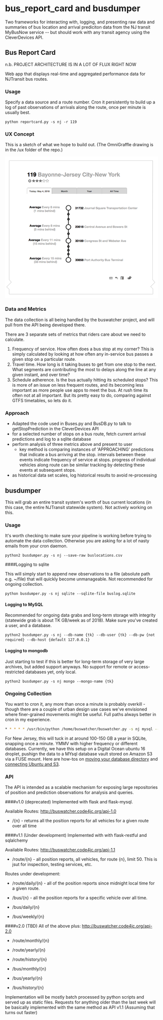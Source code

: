 # bus_report_card and busdumper

Two frameworks for interacting with, logging, and presenting raw data and summaries of bus location and arrival prediciton data from the NJ transit MyBusNow service -- but should work with any transit agency using the CleverDevices API.



## Bus Report Card

n.b. PROJECT ARCHITECTURE IS IN A LOT OF FLUX RIGHT NOW

Web app that displays real-time and aggregated performance data for NJTransit bus routes.

### Usage

Specify a data source and a route number. Cron it persistently to build up a log of past observations of arrivals along the route, once per minute is usually best. 
```
python reportcard.py -s nj -r 119
```


### UX Concept

This is a sketch of what we hope to build out. (The OmniGraffle drawing is in the /ux folder of the repo.)

![the thing](doc/reportcard_ux/wireframe.png)



### Data and Metrics
The data collection is all being handled by the buswatcher project, and will pull from the API being developed there.

There are 3 separate sets of metrics that riders care about we need to calculate.

1. Frequency of service. How often does a bus stop at my corner? This is simply calculated by looking at how often any in-service bus passes a given stop on a particular route.
2. Travel time. How long is it taking buses to get from one stop to the next. What segments are contributing the most to delays along the line at any given instant, and over time?
3. Schedule adherence. Is the bus actually hitting its scheduled stops? This is more of an issue on less frequent routes, and its becoming less important as more people use apps to meet the bus. At rush time its often not at all important. But its pretty easy to do, comparing against GTFS timetables, so lets do it.


### Approach

- Adapted the code used in Buses.py and BusDB.py to talk to getStopPrediction in the CleverDevices API
- for a selected number of stops on a bus route, fetch current arrival predictions and log to a sqlite database
- perform analysis of three metrics above and present to user
    - key method is comparing instances of 'APPROACHING' predictions that indicate a bus arriving at the stop. intervals between these events indicate frequency of service at stops. progress of individual vehicles along route can be similar tracking by detecting these events at subsequent stops.
- as historical data set scales, log historical results to avoid re-processing



## busdumper

This will grab an entire transit system's worth of bus current locations (in this case, the entire NJTransit statewide system). Not actively working on this.


### Usage
It's worth checking to make sure your pipeline is working before trying to automate the data collection. Otherwise you are asking for a lot of nasty emails from your cron daemon.


```
python2 busdumper.py -s nj --save-raw buslocations.csv
```

####Logging to sqlite

This will simply start to append new observations to a file (absolute path e.g. ~/file) that will quickly become unmanageable. Not recommended for ongoing collection.
```
python busdumper.py -s nj sqlite --sqlite-file buslog.sqlite
```

#### Logging to MySQL

Recommended for ongoing data grabs and long-term storage with integrity (statewide grab is about TK GB/week as of 2018). Make sure you've created a user, and a database.

```
python2 busdumper.py -s nj --db-name {tk} --db-user {tk} --db-pw {not required} --db-host {default 127.0.0.1}
```


#### Logging to mongodb

Just starting to test if this is better for long-term storage of very large archives, but added support anyways. No support for remote or access-restricted databases yet, only local.

```
python2 busdumper.py -s nj mongo --mongo-name {tk}
```


### Ongoing Collection 

You want to cron it, any more than once a minute is probably overkill - though there are a couple of urban design use cases we've envisioned where finer-grained movements might be useful. Full paths always better in cron in my experience.

```bash
* * * * * /usr/bin/python /home/buswatcher/buswatcher.py -s nj mysql --db-name bus_position_log --db-user buswatcher --db-pw njtransit
```

For New Jersey, this will tuck in at around 100-150 GB a year in SQLite, snapping once a minute. YMMV with higher frequency or different databases. Currently, we have this setup on a Digital Ocean ubuntu 16 droplet, pushign the data to a MYsql database vault stored on Amazon S3 via a FUSE mount. Here are how-tos on [moving your database directory](https://www.digitalocean.com/community/tutorials/how-to-move-a-mysql-data-directory-to-a-new-location-on-ubuntu-16-04) and [connecting Ubuntu and S3](https://firefli.de/tutorials/s3fs-and-aws.html). 

### API
The API is intended as a scalable mechanism for exposing large repositories of position and prediction observations for analysis and queries.

####v1.0 (deprecated)
Implemented with flask and flask-mysql.

Available Routes:
http://buswatcher.code4jc.org/api-1.0
- /{n} - returns all the position reports for all vehicles for a given route over all time


####v1.1 (Under development)
Implemented with with flask-restful and sqlalchemy

Available Routes:
http://buswatcher.code4jc.org/api-1.1
- /route/{n} - all position reports, all vehicles, for route {n}, limit 50. This is jsut for inspection, testing services, etc.

Routes under development:

- /route/daily/{n} - all of the position reports since midnight local time for a given route.

- /bus/{n} - all the position reports for a specific  vehicle over all time. 
- /bus/daily/{n} 
- /bus/weekly/{n}


####v2.0 (TBD)
All of the above plus:
http://buswatcher.code4jc.org/api-2.0
- /route/monthly/{n}
- /route/yearly/{n}
- /route/history/{n}

- /bus/monthly/{n}
- /bus/yearly/{n}
- /bus/history/{n}

Implementation will be mostly batch processed by python scripts and served up as static files. Requests for anything older than the last week will be basically implemented with the same method as API v1.1 (Assuming that turns out faster)




